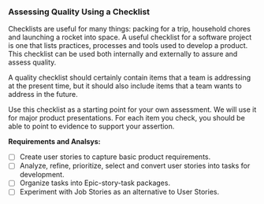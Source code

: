 ### Assessing Quality Using a Checklist

Checklists are useful for many things: packing for a trip, household chores and launching a rocket into space.  A useful checklist for a software project is one that lists practices, processes and tools used to develop a product.  This checklist can be used both internally and externally to assure and assess quality.

A quality checklist should certainly contain items that a team is addressing at the present time, but it should also include items that a team wants to address in the future.

Use this checklist as a starting point for your own assessment.  We will use it for major product presentations.  For each item you check, you should be able to point to evidence to support your assertion.

**Requirements and Analsys:**
- [ ] Create user stories to capture basic product requirements.
- [ ] Analyze, refine, prioritize, select and convert user stories into tasks for development.
- [ ] Organize tasks into Epic-story-task packages.
- [ ] Experiment with Job Stories as an alternative to User Stories.
